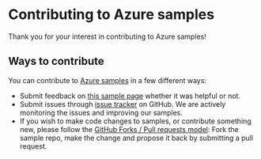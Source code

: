 # Contributing to Azure samples

Thank you for your interest in contributing to Azure samples!

## Ways to contribute

You can contribute to [Azure samples](https://github.com/Azure-Samples/sql-database-dotnet-manage-recover-or-restore-db) in a few different ways:

- Submit feedback on [this sample page](https://azure.microsoft.com/documentation/samples/sql-database-dotnet-manage-recover-or-restore-db/) whether it was helpful or not.  
- Submit issues through [issue tracker](https://github.com/Azure-Samples/sql-database-dotnet-manage-recover-or-restore-db/issues) on GitHub. We are actively monitoring the issues and improving our samples.
- If you wish to make code changes to samples, or contribute something new, please follow the [GitHub Forks / Pull requests model](https://help.github.com/articles/fork-a-repo/): Fork the sample repo, make the change and propose it back by submitting a pull request.
